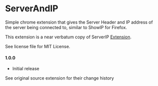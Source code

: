 ServerAndIP
========

Simple chrome extension that gives the Server Header and IP address of the server being connected to, similar to ShowIP for Firefox.

This extension is a near verbatum copy of ServerIP [Extension](https://chrome.google.com/webstore/detail/server-ip/lllhkijapbmlekoldcoohglpihmcjdgj).

See license file for MIT License.

#### 1.0.0

* Initial release

See original source extension for their change history



